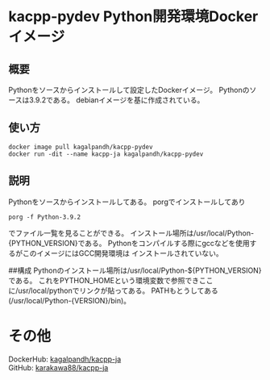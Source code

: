 # kacpp-pydev Python開発環境Dockerイメージ

## 概要
Pythonをソースからインストールして設定したDockerイメージ。
Pythonのソースは3.9.2である。
debianイメージを基に作成されている。

## 使い方
```shell
docker image pull kagalpandh/kacpp-pydev
docker run -dit --name kacpp-ja kagalpandh/kacpp-pydev
```

## 説明
Pythonをソースからインストールしてある。
porgでインストールしてあり
```shell
porg -f Python-3.9.2
```
でファイル一覧を見ることができる。
インストール場所は/usr/local/Python-{PYTHON_VERSION}である。
Pythonをコンパイルする際にgccなどを使用するがこのイメージにはGCC開発環境は
インストールされていない。


##構成
Pythonのインストール場所は/usr/local/Python-${PYTHON_VERSION}である。
これをPYTHON_HOMEという環境変数で参照できここに/usr/local/pythonでリンクが貼ってある。
PATHもとうしてある(/usr/local/Python-{VERSION}/bin)。

# その他
DockerHub: [kagalpandh/kacpp-ja](https://hub.docker.com/repository/docker/kagalpandh/kacpp-gccdev)<br />
GitHub: [karakawa88/kacpp-ja](https://github.com/karakawa88/kacpp-ja)

